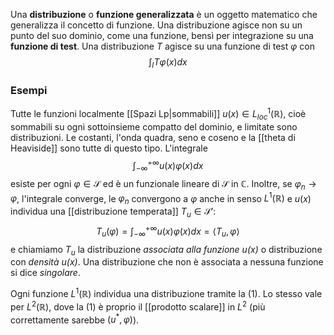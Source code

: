 Una **distribuzione** o **funzione generalizzata** è un oggetto matematico che generalizza il concetto di funzione. Una distribuzione agisce non su un punto del suo dominio, come una funzione, bensì per integrazione su una **funzione di test**. Una distribuzione $T$ agisce su una funzione di test $\varphi$ con
$$\int_{I}T\varphi(x) dx$$
### Esempi
Tutte le funzioni localmente [[Spazi Lp|sommabili]] $u(x)\in L^{1}_{loc}(\mathbb{R})$, cioè sommabili su ogni sottoinsieme compatto del dominio, e limitate sono distribuzioni. Le costanti, l'onda quadra, seno e coseno e la [[theta di Heaviside]] sono tutte di questo tipo. L'integrale
$$\int_{-\infty}^{+\infty}u(x)\varphi(x)dx$$
esiste per ogni $\varphi\in\mathcal{S}$ ed è un funzionale lineare di $\mathcal{S}$ in $\mathbb{C}$. Inoltre, se $\varphi_{n}\rightarrow\varphi$, l'integrale converge, le $\varphi_{n}$ convergono a $\varphi$ anche in senso $L^{1}(\mathbb{R})$ e $u(x)$ individua una [[distribuzione temperata]] $T_{u}\in\mathcal{S}'$:
$$T_{u}(\varphi)=\int_{-\infty}^{+\infty}u(x)\varphi(x)dx=\langle T_{u},\varphi\rangle\tag{1}$$
e chiamiamo $T_u$ la distribuzione *associata alla funzione $u(x)$* o distribuzione con *densità $u(x)$*. Una distribuzione che non è associata a nessuna funzione si dice *singolare*.

Ogni funzione $L^{1}(\mathbb{R})$ individua una distribuzione tramite la (1). Lo stesso vale per $L^{2}(\mathbb{R})$, dove la (1) è proprio il [[prodotto scalare]] in $L^{2}$ (più correttamente sarebbe $(u^{*},\varphi)$).